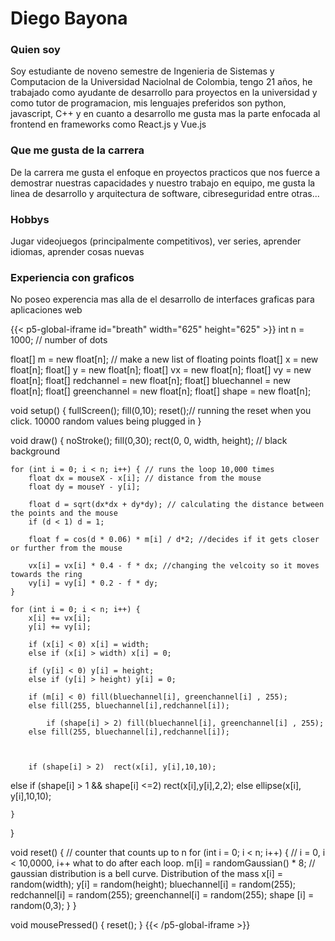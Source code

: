 # Diego Bayona
### Quien soy

Soy estudiante de noveno semestre de Ingenieria de Sistemas y Computacion de la Universidad Naciolnal de Colombia, tengo 21 años, he trabajado como ayudante de desarrollo para proyectos en la universidad y como tutor de programacion, mis lenguajes preferidos son python, javascript, C++ y en cuanto a desarrollo me gusta mas la parte enfocada al frontend en frameworks como React.js y Vue.js

### Que me gusta de la carrera 

De la carrera me gusta el enfoque en proyectos practicos que nos fuerce a demostrar nuestras capacidades y nuestro trabajo en equipo, me gusta la linea de desarrollo y arquitectura de software, cibreseguridad entre otras...

### Hobbys

Jugar videojuegos (principalmente competitivos), ver series, aprender idiomas, aprender cosas nuevas
### Experiencia con graficos

No poseo experencia mas alla de el desarrollo de interfaces graficas para aplicaciones web


{{< p5-global-iframe id="breath" width="625" height="625" >}}
 int n = 1000; // number of dots 

float[] m = new float[n]; // make a new list of floating points 
float[] x = new float[n];
float[] y = new float[n];
float[] vx = new float[n];
float[] vy = new float[n];
float[] redchannel = new float[n]; 
float[] bluechannel = new float[n];
float[] greenchannel = new float[n];
float[] shape = new float[n];


void setup() {
	fullScreen();
	fill(0,10);
	reset();// running the reset when you click. 10000 random values being plugged in 
}



void draw() {
	noStroke();
	fill(0,30);
	rect(0, 0, width, height); //  black background 

	for (int i = 0; i < n; i++) { // runs the loop 10,000 times
		float dx = mouseX - x[i]; // distance from the mouse 
		float dy = mouseY - y[i];

		float d = sqrt(dx*dx + dy*dy); // calculating the distance between the points and the mouse 
		if (d < 1) d = 1; 

		float f = cos(d * 0.06) * m[i] / d*2; //decides if it gets closer or further from the mouse 

		vx[i] = vx[i] * 0.4 - f * dx; //changing the velcoity so it moves towards the ring 
		vy[i] = vy[i] * 0.2 - f * dy;
	}

	for (int i = 0; i < n; i++) {
		x[i] += vx[i];
		y[i] += vy[i];

		if (x[i] < 0) x[i] = width;
		else if (x[i] > width) x[i] = 0;

		if (y[i] < 0) y[i] = height;
		else if (y[i] > height) y[i] = 0;

		if (m[i] < 0) fill(bluechannel[i], greenchannel[i] , 255);
		else fill(255, bluechannel[i],redchannel[i]);
		
			if (shape[i] > 2) fill(bluechannel[i], greenchannel[i] , 255);
		else fill(255, bluechannel[i],redchannel[i]);
		
		

		if (shape[i] > 2)  rect(x[i], y[i],10,10);
else if (shape[i] > 1 && shape[i] <=2) rect(x[i],y[i],2,2);
else ellipse(x[i], y[i],10,10);

		
		
	}
}



void reset() { // counter that counts up to n 
	for (int i = 0; i < n; i++) { // i = 0, i < 10,0000, i++ what to do after each loop. 
		m[i] = randomGaussian() * 8; // gaussian distribution is a bell curve. Distribution of the mass 
		x[i] = random(width);
		y[i] = random(height);
		bluechannel[i] = random(255);
		redchannel[i] = random(255);
		greenchannel[i] = random(255); 
		shape [i] = random(0,3); 
	}
}


void mousePressed() {
	reset();
}
{{< /p5-global-iframe >}}